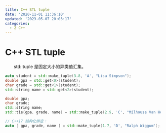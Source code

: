 ```yaml
---
title: C++ STL tuple
date: '2020-11-01 11:36:10'
updated: '2023-05-07 20:03:17'
categories:
  - 2 C++
---
```

# C++ STL tuple

　　std::tuple 是固定大小的异类值汇集。

```cpp
auto student = std::make_tuple(3.8, 'A', "Lisa Simpson");
double gpa = std::get<0>(student);
char grade = std::get<1>(student);
std::string name = std::get<2>(student);
```

```cpp
double gpa;
char grade;
std::string name;
std::tie(gpa, grade, name) = std::make_tuple(2.9, 'C', "Milhouse Van Houten");
```

```cpp
// C++17 结构化绑定：
auto [ gpa, grade, name ] = std::make_tuple(1.7, 'D', "Ralph Wiggum");
```
